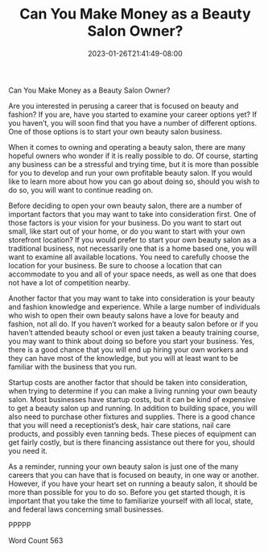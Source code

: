 ﻿---
title: "Can You Make Money as a Beauty Salon Owner?"
date: 2023-01-26T21:41:49-08:00
description: "TXT Tips for Web Success"
featured_image: "/images/TXT.jpg"
tags: ["TXT"]
---

Can You Make Money as a Beauty Salon Owner?

Are you interested in perusing a career that is focused on beauty and fashion?  If you are, have you started to examine your career options yet?  If you haven’t, you will soon find that you have a number of different options.  One of those options is to start your own beauty salon business. 

When it comes to owning and operating a beauty salon, there are many hopeful owners who wonder if it is really possible to do.  Of course, starting any business can be a stressful and trying time, but it is more than possible for you to develop and run your own profitable beauty salon.  If you would like to learn more about how you can go about doing so, should you wish to do so, you will want to continue reading on.

Before deciding to open your own beauty salon, there are a number of important factors that you may want to take into consideration first.  One of those factors is your vision for your business. Do you want to start out small, like start out of your home, or do you want to start with your own storefront location?  If you would prefer to start your own beauty salon as a traditional business, not necessarily one that is a home based one, you will want to examine all available locations.  You need to carefully choose the location for your business. Be sure to choose a location that can accommodate to you and all of your space needs, as well as one that does not have a lot of competition nearby.

Another factor that you may want to take into consideration is your beauty and fashion knowledge and experience.  While a large number of individuals who wish to open their own beauty salons have a love for beauty and fashion, not all do.  If you haven’t worked for a beauty salon before or if you haven’t attended beauty school or even just taken a beauty training course, you may want to think about doing so before you start your business.  Yes, there is a good chance that you will end up hiring your own workers and they can have most of the knowledge, but you will at least want to be familiar with the business that you run.

Startup costs are another factor that should be taken into consideration, when trying to determine if you can make a living running your own beauty salon.  Most businesses have startup costs, but it can be kind of expensive to get a beauty salon up and running.  In addition to building space, you will also need to purchase other fixtures and supplies.  There is a good chance that you will need a receptionist’s desk, hair care stations, nail care products, and possibly even tanning beds. These pieces of equipment can get fairly costly, but is there financing assistance out there for you, should you need it.

As a reminder, running your own beauty salon is just one of the many careers that you can have that is focused on beauty, in one way or another.  However, if you have your heart set on running a beauty salon, it should be more than possible for you to do so.  Before you get started though, it is important that you take the time to familiarize yourself with all local, state, and federal laws concerning small businesses.

PPPPP

Word Count 563

